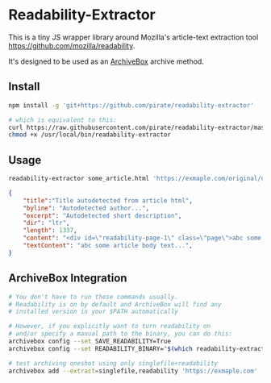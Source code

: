 # Readability-Extractor

This is a tiny JS wrapper library around Mozilla's article-text extraction tool https://github.com/mozilla/readability.

It's designed to be used as an [ArchiveBox](https://github.com/pirate/ArchiveBox) archive method.

## Install

```bash
npm install -g 'git+https://github.com/pirate/readability-extractor'

# which is equivalent to this:
curl https://raw.githubusercontent.com/pirate/readability-extractor/master/readability-extractor > /usr/local/bin/readability-extractor
chmod +x /usr/local/bin/readability-extractor
```

## Usage
```bash
readability-extractor some_article.html 'https://exmaple.com/original/url/some/article.html' > some_article.json
```
```json
{
    "title":"Title autodetected from article html",
    "byline": "Autodetected author...",
    "excerpt": "Autodetected short description",
    "dir": "ltr",
    "length": 1337,
    "content": "<div id=\"readability-page-1\" class=\"page\">abc some article body text...</div>",
    "textContent": "abc some article body text...",
}
```

## ArchiveBox Integration

```bash
# You don't have to run these commands usually.
# Readability is on by default and ArchiveBox will find any 
# installed version in your $PATH automatically

# However, if you explicitly want to turn readability on
# and/or specify a manual path to the binary, you can do this:
archivebox config --set SAVE_READABILITY=True
archivebox config --set READABILITY_BINARY="$(which readability-extractor)"

# test archiving oneshot using only singlefile+readability
archivebox add --extract=singlefile,readability 'https://exmaple.com'
```

